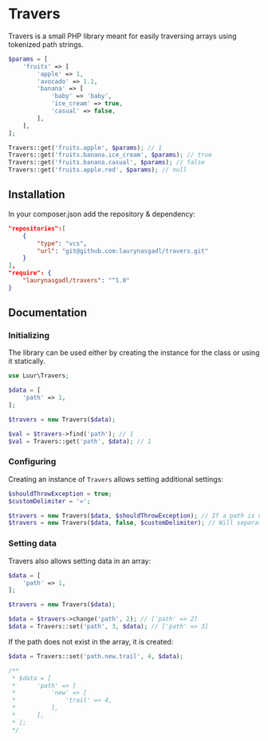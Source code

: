 # Travers

Travers is a small PHP library meant for easily traversing arrays using tokenized path strings.

```php
$params = [
    'fruits' => [
        'apple' => 1,
        'avocado' => 1.1,
        'banana' => [
            'baby' => 'baby',
            'ice_cream' => true,
            'casual' => false,
        ],
    ],
];

Travers::get('fruits.apple', $params); // 1
Travers::get('fruits.banana.ice_cream', $params); // true
Travers::get('fruits.banana.casual', $params); // false
Travers::get('fruits.apple.red', $params); // null
```

## Installation

In your composer.json add the repository & dependency:
```json
"repositories":[
    {
        "type": "vcs",
        "url": "git@github.com:laurynasgadl/travers.git"
    }
],
"require": {
    "laurynasgadl/travers": "^1.0"
}
```

## Documentation
### Initializing
The library can be used either by creating the instance for the class
or using it statically.

```php
use Luur\Travers;

$data = [
    'path' => 1,
];

$travers = new Travers($data);

$val = $travers->find('path'); // 1
$val = Travers::get('path', $data); // 1
```

### Configuring
Creating an instance of `Travers` allows setting additional settings:
```php
$shouldThrowException = true;
$customDelimiter = '=';

$travers = new Travers($data, $shouldThrowException); // If a path is not found, will throw exception instead of returning null
$travers = new Travers($data, false, $customDelimiter); // Will separate path branches by the provided delimiter
```

### Setting data
Travers also allows setting data in an array:
```php
$data = [
    'path' => 1,
];

$travers = new Travers($data);

$data = $travers->change('path', 2); // ['path' => 2]
$data = Travers::set('path', 3, $data); // ['path' => 3]
```

If the path does not exist in the array, it is created:
```php
$data = Travers::set('path.new.trail', 4, $data);

/**
 * $data = [
 *      'path' => [
 *          'new' => [
 *              'trail' => 4,
 *          ],
 *      ],
 * ];
 */
```